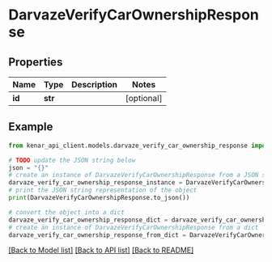 # DarvazeVerifyCarOwnershipResponse


## Properties

Name | Type | Description | Notes
------------ | ------------- | ------------- | -------------
**id** | **str** |  | [optional] 

## Example

```python
from kenar_api_client.models.darvaze_verify_car_ownership_response import DarvazeVerifyCarOwnershipResponse

# TODO update the JSON string below
json = "{}"
# create an instance of DarvazeVerifyCarOwnershipResponse from a JSON string
darvaze_verify_car_ownership_response_instance = DarvazeVerifyCarOwnershipResponse.from_json(json)
# print the JSON string representation of the object
print(DarvazeVerifyCarOwnershipResponse.to_json())

# convert the object into a dict
darvaze_verify_car_ownership_response_dict = darvaze_verify_car_ownership_response_instance.to_dict()
# create an instance of DarvazeVerifyCarOwnershipResponse from a dict
darvaze_verify_car_ownership_response_from_dict = DarvazeVerifyCarOwnershipResponse.from_dict(darvaze_verify_car_ownership_response_dict)
```
[[Back to Model list]](../README.md#documentation-for-models) [[Back to API list]](../README.md#documentation-for-api-endpoints) [[Back to README]](../README.md)



